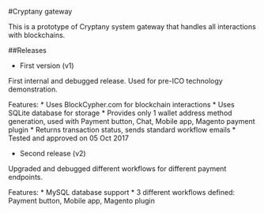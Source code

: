 ﻿#Cryptany gateway

This is a prototype of Cryptany system gateway that handles all interactions with blockchains.

##Releases

* First version (v1)

First internal and debugged release. Used for pre-ICO technology demonstration.

Features:
	* Uses BlockCypher.com for blockchain interactions
	* Uses SQLite database for storage
	* Provides only 1 wallet address method generation, used with Payment button, Chat, Mobile app, Magento payment plugin
	* Returns transaction status, sends standard workflow emails
	* Tested and approved on 05 Oct 2017

* Second release (v2)

Upgraded and debugged different workflows for different payment endpoints.

Features:
	* MySQL database support
	* 3 different workflows defined: Payment button, Mobile app, Magento plugin
